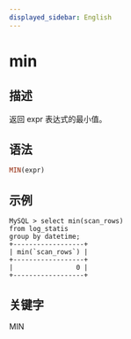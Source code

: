 ```yaml
---
displayed_sidebar: English
---
```


# min

## 描述

返回 expr 表达式的最小值。

## 语法

```Haskell
MIN(expr)
```

## 示例

```plain
MySQL > select min(scan_rows)
from log_statis
group by datetime;
+------------------+
| min(`scan_rows`) |
+------------------+
|                0 |
+------------------+
```

## 关键字

MIN